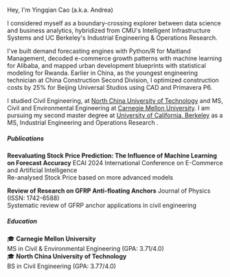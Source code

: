 Hey, I'm Yingqian Cao (a.k.a. Andrea)

I considered myself as a boundary-crossing explorer between data science and business analytics, hybridized from CMU's Intelligent Infrastructure Systems and UC Berkeley's Industrial Engineering & Operations Research.

I've built demand forecasting engines with Python/R for Maitland Management, decoded e-commerce growth patterns with machine learning for Alibaba, and mapped urban development blueprints with statistical modeling for Rwanda. Earlier in China, as the youngest engineering technician at China Construction Second Division, I optimized construction costs by 25% for Beijing Universal Studios using CAD and Primavera P6.

I studied Civil Engineering, at [North China University of Technology](https://en.ncut.edu.cn) and MS, Civil and Environmental Engineering at [Carnegie Mellon University](https://www.cmu.edu).
I am pursuing my second master degree at [University of California, Berkeley](https://www.berkeley.edu) as a MS, Industrial Engineering and Operations Research .


##### Publications

**Reevaluating Stock Price Prediction: The Influence of Machine Learning on Forecast Accuracy**
ECAI 2024 International Conference on E-Commerce and Artificial Intelligence  
Re-analysed Stock Price based on more advanced models 

**Review of Research on GFRP Anti-floating Anchors**
Journal of Physics (ISSN: 1742-6588)  
Systematic review of GFRP anchor applications in civil engineering

##### Education
🎓 **Carnegie Mellon University**  
MS in Civil & Environmental Engineering (GPA: 3.71/4.0)  
🎓 **North China University of Technology**  
BS in Civil Engineering (GPA: 3.77/4.0) 
